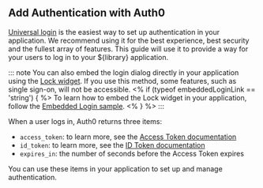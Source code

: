## Add Authentication with Auth0

[Universal login](/hosted-pages/login) is the easiest way to set up authentication in your application. We recommend using it for the best experience, best security and the fullest array of features. This guide will use it to provide a way for your users to log in to your ${library} application.

::: note
You can also embed the login dialog directly in your application using the [Lock widget](/lock). If you use this method, some features, such as single sign-on, will not be accessible. 
<% if (typeof embeddedLoginLink == 'string') { %>
To learn how to embed the Lock widget in your application, follow the [Embedded Login sample](${embeddedLoginLink}).
<% } %>
:::

When a user logs in, Auth0 returns three items:
* `access_token`: to learn more, see the [Access Token documentation](/tokens/access-token)
* `id_token`: to learn more, see the [ID Token documentation](/tokens/id-token)
* `expires_in`: the number of seconds before the Access Token expires

You can use these items in your application to set up and manage authentication. 
